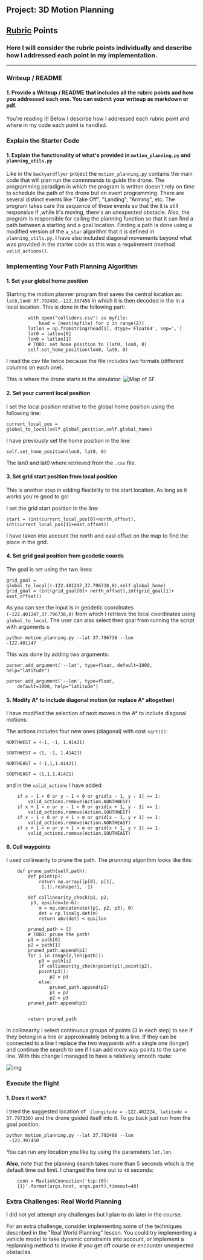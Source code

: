 ## Project: 3D Motion Planning



## [Rubric](https://review.udacity.com/#!/rubrics/1534/view) Points
### Here I will consider the rubric points individually and describe how I addressed each point in my implementation.  

---
### Writeup / README

#### 1. Provide a Writeup / README that includes all the rubric points and how you addressed each one.  You can submit your writeup as markdown or pdf.  

You're reading it! Below I describe how I addressed each rubric point and where in my code each point is handled.

### Explain the Starter Code

#### 1. Explain the functionality of what's provided in `motion_planning.py` and `planning_utils.py`


Like in the `backyardflyer` project the `motion_planning.py`  contains the main code that will plan run the commmands to guide the drone. The programming paradigm in which the program is written doesn't rely on time to schedule the path of the drone but on event programming. There are several distinct events like "Take Off", "Landing", "Arming", etc. The program takes care the sequence of these events so that the it is still responsive if ,while it's moving, there's an unexpected obstacle. Also, the program is responsible for calling the planning function so that it can find a path between a starting and a goal location. Finding a path is done using a modified version of the `a_star` algorithm that it is defined in `planning_utils.py`. I have also included diagonal movements beyond what was provided in the starter code as this was a requirement (method `valid_actions()`.

### Implementing Your Path Planning Algorithm

#### 1. Set your global home position

Starting the motion planner program first saves the central location as:
`
lat0,lon0
37.792480,-122.397450
`
In which it is then decoded in the in a local location. This is done in the following part:

```
        with open("colliders.csv") as myfile:
            head = [next(myfile) for x in range(2)]
        latlon = np.fromstring(head[1], dtype='Float64', sep=',')
        lat0 = latlon[0]
        lon0 = latlon[1]
        # TODO: set home position to (lat0, lon0, 0)
        self.set_home_position(lon0, lat0, 0)
```

I read the csv file twice because the file includes two formats (different columns on each one).


This is where the drone starts in the simulator:
![Map of SF](start.png)

#### 2. Set your current local position

I set the local position relative to the global home position using the following line:

```
current_local_pos = global_to_local(self.global_position,self.global_home)
```

I have previously set the home position in the line:

```
self.set_home_position(lon0, lat0, 0)
```
The lan0 and lat0 where retrieved from the `.csv` file.


#### 3. Set grid start position from local position
This is another step in adding flexibility to the start location. As long as it works you're good to go!

I set the grid start position in the line:

```
start = (int(current_local_pos[0]+north_offset),
int(current_local_pos[1]+east_offset))
```

I have taken into account the north and east offset on the map to find the place in the grid.

#### 4. Set grid goal position from geodetic coords

The goal is set using the two lines:

```
grid_goal = global_to_local((-122.401247,37.796738,0),self.global_home)
grid_goal = (int(grid_goal[0]+ north_offset),int(grid_goal[1]+ east_offset))
```

As you can see the input is in geodetic coordinates `(-122.401247,37.796738,0)` from which I retrieve the local coordinates using `global_to_local`. The user can also select their goal from running the script with arguments s:


```
python motion_planning.py --lat 37.796738 --lon
-122.401247
```

This was done by adding two arguments:
```
parser.add_argument('--lat', type=float, default=1000, help="latitude")
```
```
parser.add_argument('--lon', type=float, 
    default=1000, help="latitude")
```

#### 5. Modify A* to include diagonal motion (or replace A* altogether)

I have modified the selection of next moves in the A* to include diagonal motions:

The actions includes four new ones (diagonal) with cost `sqrt(2)`:

`NORTHWEST = (-1, -1, 1.41421)`

`SOUTHWEST = (1, -1, 1.41421)`

`NORTHEAST = (-1,1,1.41421) `

`SOUTHEAST = (1,1,1.41421)`

and in the `valid_actions` I have added:

```
    if x - 1 < 0 or y - 1 < 0 or grid[x - 1, y - 1] == 1:
        valid_actions.remove(Action.NORTHWEST)
    if x + 1 > n or y - 1 < 0 or grid[x + 1, y - 1] == 1:
        valid_actions.remove(Action.SOUTHWEST)
    if x - 1 < 0 or y + 1 > m or grid[x - 1, y + 1] == 1:
        valid_actions.remove(Action.NORTHEAST)
    if x + 1 > n or y + 1 > m or grid[x + 1, y + 1] == 1:
        valid_actions.remove(Action.SOUTHEAST)
```


#### 6. Cull waypoints

I used collinearity to prune the path. The prunning algorithm looks like this:

```
    def prune_path(self,path):
        def point(p):
            return np.array([p[0], p[1],
             1.]).reshape(1, -1)

        def collinearity_check(p1, p2,
         p3, epsilon=1e-6):
            m = np.concatenate((p1, p2, p3), 0)
            det = np.linalg.det(m)
            return abs(det) < epsilon
            
        pruned_path = []
        # TODO: prune the path!
        p1 = path[0]
        p2 = path[1]
        pruned_path.append(p1)
        for i in range(2,len(path)):
            p3 = path[i]
            if collinearity_check(point(p1),point(p2),
            point(p3)):
                p2 = p3
            else:
                pruned_path.append(p2)
                p1 = p2
                p2 = p3
        pruned_path.append(p3)


        return pruned_path
```

In collinearity I select continuous groups of points (3 in each step) to see if they belong in a line or approximately belong to a line. If they can be connected to a line I replace the two waypoints with a single one (longer) and continue the search to see if I can add more way points to the same line. With this change I managed to have a relatively smooth route:

![img](path.png)





### Execute the flight
#### 1. Does it work?
I tried the suggested location of ` (longitude = -122.402224, latitude = 37.797330)` and the drone guided itself into it. To go back just run from the goal position:

```
python motion_planning.py --lat 37.792480 --lon
 -122.397450
```

You can run any location you like by using the parameters `lat,lon`.

**Also**, note that the planning search takes more than 5 seconds which is the default time out limit. I changed the time out to `40` seconds:

```
    conn = MavlinkConnection('tcp:{0}:
    {1}'.format(args.host, args.port),timeout=40)
```

### Extra Challenges: Real World Planning 

I did not yet attempt any challenges but I plan to do later in the course.

For an extra challenge, consider implementing some of the techniques described in the "Real World Planning" lesson. You could try implementing a vehicle model to take dynamic constraints into account, or implement a replanning method to invoke if you get off course or encounter unexpected obstacles.
